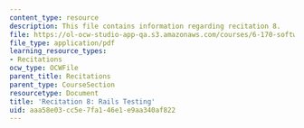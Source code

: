 ```yaml
---
content_type: resource
description: This file contains information regarding recitation 8.
file: https://ol-ocw-studio-app-qa.s3.amazonaws.com/courses/6-170-software-studio-spring-2013/aaa58e03cc5e7fa146e1e9aa340af822_MIT6_170S13_rec8-RailsTes.pdf
file_type: application/pdf
learning_resource_types:
- Recitations
ocw_type: OCWFile
parent_title: Recitations
parent_type: CourseSection
resourcetype: Document
title: 'Recitation 8: Rails Testing'
uid: aaa58e03-cc5e-7fa1-46e1-e9aa340af822
---
```

